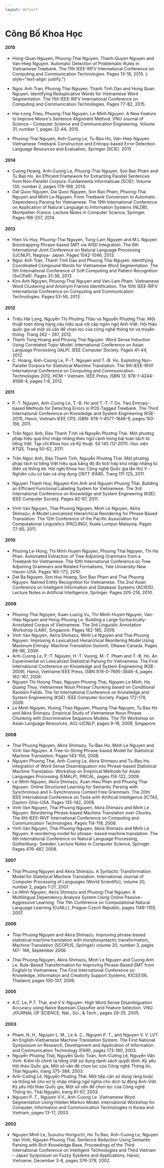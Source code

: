 ```yaml
---
layout: default
---
```


# Công Bố Khoa Học

#### 2015
* Hong-Quan Nguyen, Phuong-Thai Nguyen, Thanh-Quyen Nguyen and Van-Hiep Nguyen. Automatic Detection
of Problematic Rules in Vietnamese Treebank. The 11th IEEE-RIFV International Conference on Computing
and Communication Technologies. Pages 13-18, 2015.
{: style="text-align: justify;"}
* Ngoc Anh Tran, Phuong Thai Nguyen, Thanh Tinh Dao and Hong Quan Nguyen. Identifying Reduplicative
Words for Vietnamese Word Segmentation. The 11th IEEE-RIFV International Conference on Computing and
Communication Technologies. Pages 77-82, 2015.

* Hai-Long Trieu, Phuong-Thai Nguyen, Le-Minh Nguyen. A New Feature to Improve Moore&#39;s Sentence
Alignment Method. VNU Journal of Science – Computer Science and Communication Engineering. Volume 31,
number 1, pages 32-44, 2015.

* Phuong-Thai Nguyen, Anh-Cuong Le, Tu-Bao Ho, Van-Hiep Nguyen. Vietnamese Treebank Construction and
Entropy-based Error Detection. Language Resources and Evaluation, Springer (SCIE). 2015

#### 2014
* Cuong Hoang, Anh-Cuong Le, Phuong-Thai Nguyen, Son Bao Pham and Tu Bao Ho. An Efficient Framework
for Extracting Parallel Sentences from Non-Parallel Corpora. Fundamenta Informaticae (SCIE). Volume 130,
number 2, pages 179-199, 2014.
* Dat Quoc Nguyen, Dai Quoc Nguyen, Son Bao Pham, Phuong-Thai Nguyen and Minh Le-Nguyen. From
Treebank Conversion to Automatic Dependency Parsing for Vietnamese. The 19th International Conference on
Application of Natural Language to Information Systems (NLDB), Montpellier-France. Lecture Notes in
Computer Science, Springer. Pages 196-207, 2014.

#### 2013
* Hien Vu Huy, Phuong-Thai Nguyen, Tung-Lam Nguyen and M.L Nguyen Boostrapping Phrase-based SMT via
WSD Integration. The 6th International Joint Conference on Natural Language Processing (IJCNLP), Nagoya-
Japan. Pages 1042-1046, 2013.
* Ngoc Anh Tran, Thanh Tinh Dao and Phuong Thai Nguyen. Identifying Coordinated Compound Words for
Vietnamese Word Segmentation. The 5th International Conference of Soft Computing and Pattern Recognition
(SoCPaR). Pages 31-36, 2013.
* Kim-Anh Nguyen, Phuong-Thai Nguyen and Van-Lam Pham. Vietnamese Word Clustering and Antonym
Frames Identification. The 10th IEEE-RIFV International Conference on Computing and Communication
Technologies. Pages 53-56, 2013.

#### 2012
* Triệu Hải Long, Nguyễn Thị Phương Thảo và Nguyễn Phương Thái. Một thuật toán dóng hàng câu hiệu quả với
cặp ngôn ngữ Anh-Việt. Hội thảo quốc gia về một số vấn đề chọn lọc của công nghệ thông tin và truyền thông.
Trang 262 – 267, 2012.
* Thanh Tung Hoang and Phuong Thai Nguyen. Word Sense Induction Using Correlated Topic Model.
International Conference on Asian Language Processing (IALP). IEEE Computer Society. Pages 41-44, 2012.
* C. Hoang, Anh-Cuong Le, P.-T. Nguyen and T.-B. Ho. Exploiting Non-Parallel Corpora for Statistical Machine
Translation. The 9th IEEE-RIVF International Conference on Computing and Communication Technologies
2012, HCM – Vietnam. IEEE Press, ISBN 13: 978-1-4244-4568-4, pages 1-6, 2012.

#### 2011
* P.-T. Nguyen, Anh-Cuong Le, T.-B. Ho and T.-T.-T Do. Two Entropy-based Methods for Detecting Errors in
POS-Tagged Treebank. The Third International Conference on Knowledge and System Engineering (KSE-
2011), Hanoi, Vietnam IEEE CPS. ISBN: 978-1-4577-1848-9, pages 150-156, 2011.
* Trần Ngọc Anh, Đào Thanh Tĩnh và Nguyễn Phương Thái. Một phương pháp hiệu quả khử nhập nhằng theo
ngữ cảnh trong bài toán tách từ tiếng Việt. Tạp chí Khoa học và Kỹ thuật. Số 145 (12-2011). Học viện KTQS.
Trang 50-62, 2011.
* Trần Ngọc Anh, Đào Thanh Tinh, Nguyễn Phương Thái. Một phương pháp tách từ tiếng Việt hiệu quả bằng độ
đo tích hợp khử nhập nhằng từ điển và thống kê. Hội nghị Khoa học Công nghệ Quốc gia lần thứ V - Nghiên
cứu cơ bản và ứng dụng CNTT (FAIR). Trang 111-125, 2011.
* Nguyen Thanh Huy, Nguyen Kim Anh and Nguyen Phuong Thai. Building an Efficient Functional Labeling
System for Vietnamese. The 3rd International Conference on Knowledge and System Engineering (KSE). IEEE
Computer Society. Pages 92-97, 2011.

* Vinh Van Nguyen, Thai Phuong Nguyen, Minh Le Nguyen, Akira Shimazu. A Model Lexicalized Hierarchical
Reordering for Phrase Based Translation. The 12th Conference of the Pacific Association for Computational
Linguistics (PACLING), Kuala Lumpur-Malaysia. Pages 77-85, 2011.

#### 2010
* Phuong Le-Hong, Thi Minh Huyen Nguyen, Phuong Thai Nguyen, Thi Ha Phan. Automated Extraction of Tree
Adjoining Grammars from a Treebank for Vietnamese. The 10th International Conference on Tree Adjoining
Grammars and Related Formalisms, Yale University-New Haven-USA. Pages 165-173, 2010.
* Dat Ba Nguyen, Son Huu Hoang, Son Bao Pham and Thai Phuong Nguyen. Named Entity Recognition for
Vietnamese. The 2nd Asian Conference on Intelligent Information and Database Systems (ACIIDS). Lecture
Notes in Artificial Intelligence, Springer. Pages 205-214, 2010.

#### 2009
* Phuong-Thai Nguyen, Xuan-Luong Vu, Thi-Minh-Huyen Nguyen, Van-Hiep Nguyen and Hong-Phuong Le.
Building a Large Syntactically-Annotated Corpus of Vietnamese. The 3rd Linguistic Annotation Workshop
(LAW), Singapore. Pages 182-185, 2009.
* Vinh Van Nguyen, Akira Shimazu, Minh Le Nguyen and Thai Phuong Nguyen. Improving A Lexicalized
Hierarchical Reordering Model Using Maximum Entropy. Machine Translation Summit, Ottawa-Canada. Pages
89-96, 2009.
* Anh-Cuong Le, P.-T. Nguyen, H.-T. Vuong, M.-T. Pham and T.-B. Ho. An Experimental on Lexicalized
Statistical Parsing for Vietnamese. The First International Conference on Knowledge and System Engineering
(KSE-2009), Hanoi, Vietname IEEE Press, ISBN 978-0-7695-3846-4, pages 162-167, 2009.
* Nguyen Thi Huong Thao, Nguyen Phuong Thai, Nguyen Le Minh, Ha Quang Thuy. Vietnamese Noun Phrase
Chunking based on Conditional Random Fields. The 1st International Conference on Knowledge and System
Engineering (KSE). IEEE Computer Society. Pages 172-178, 2009.
* Le Minh Nguyen, Huong Thao Nguyen, Phuong Thai Nguyen, Tu Bao Ho and Akira Shimazu. Empirical Study
of Vietnamese Noun Phrase Chunking with Discriminative Sequence Models. The 7th Workshop on Asian
Language Resources, ACL-IJCNLP, pages 9-16, 2009, Singapore.

#### 2008
* Thai Phuong Nguyen, Akira Shimazu, Tu-Bao Ho, Minh Le Nguyen and Vinh Van Nguyen. A Tree-to-String
Phrase-based Model for Statistical Machine Translation. Pages 143-150, 2008.
* Nguyen Phuong Thai, Anh-Cuong Le, Akira Shimazu and Tu-Bao Ho. Integration of Word Sense
Disambiguation into Phrase-based Statistical Machine Translation. Workshop on Empirical Methods for Asian
Languages Processing (EMALP), PRICAL, pages 114-122, 2008.
* Le-Minh Nguyen, Akira Shimazu, Xuan Hieu Phan and Phuong Thai Nguyen. Online Structured Learning for
Semantic Parsing with Synchronous and λ-Synchronous Context Free Grammars. The 20th IEEE International
Conference on Tools with Artificial Intelligence (ICTAI), Dayton-Ohio-USA. Pages 135-142, 2008.
* Vinh Van Nguyen, Thai Phuong Nguyen, Akira Shimazu and Minh Le Nguyen. Reordering Phrase-based
Machine Translation over Chunks. The 6th IEEE–RIVF International Conference on Computing and
Communication Technologies. Pages 114-119, 2008.
* Vinh Van Nguyen, Thai Phuong Nguyen, Akira Shimazu and Minh Le Nguyen. A reordering model for phrase-
based machine translation. The 6th International Conference on Natural Language Processing, Gothenburg-
Sweden. Lecture Notes in Computer Science, Springer. Pages 476-487, 2008.

#### 2007
* Thai Phuong Nguyen and Akira Shimazu. A Syntactic Transformation Model for Statistical Machine
Translation. International Journal of Computer Processing of Languages (World Scientific), volume 20, number
2, pages 1-21, 2007.
* Le-Minh Nguyen, Akira Shimazu and Phuong-Thai Nguyen. A Multilingual Dependency Analysis System
Using Online Passive-Aggressive Learning. The 11th Conference on Computational Natural Language Learning
(CoNLL), Prague-Czech Republic, pages 1149-1155, 2007.

#### 2006
* Thai Phuong Nguyen and Akira Shimazu. Improving phrase-based statistical machine translation with
morphosyntactic transformation, Machine Translation (SCOPUS, Springer) volume 20, number 3, pages 147-
166, September 2006.

* Thai Phuong Nguyen, Akira Shimazu, Minh Le Nguyen and Cuong Anh Le. Rule-Based Transformation for
Improving Phrase-Based SMT from English to Vietnamese, The First International Conference on Knowledge,
Information and Creativity Support Systems, KICSS’06, Thailand, pages 100-107, 2006.

#### 2005
* A.C. Le, P.T. Thai, and V.V. Nguyen. High Word Sense Disambiguation Accuracy using Naïve Bayesian
Classifier and Feature Selection. VNU. JOURNAL OF SCIENCE, Nat., Sci., &amp; Tech., pages 29-35. 2005.

#### 2003
* Pham, N. H., Nguyen L. M., Le A. C., Nguyen P. T., and Nguyen V. V. LVT: An English-Vietnamese Machine
Translation System. The First National Symposium on Research, Development and Application of Information
and Communication Technology (FAIR), pages 173-180, 2003.
* Nguyễn Phương Thái, Nguyễn Quốc Toản, Anh-Cường Lê, Nguyễn Văn Vinh. Kiểm lỗi chính tả tiếng Việt sử
dụng danh sách quyết định. Kỷ yếu Hội thảo Quốc gia, Một số vấn đề chọn lọc của Công nghệ Thông tin, Thái
Nguyên, trang 375-384, 2003.
* Anh-Cường Lê, Nguyễn Phương Thái. Một tiếp cận sử dụng ràng buộc và thống kê cho xử lý nhập nhằng ngữ
nghĩa cho dịch tự động Anh-Việt. Kỷ yếu Hội thảo Quốc gia, Một số vấn đề chọn lọc của Công nghệ Thông tin,
Thái Nguyên, trang 61-67, 2003.
* Nguyen P. T., Nguyen V.V., Anh-Cuong Le. Vietnamese Word Segmentation Using Hidden Markov Model.
International Workshop for Computer, Information and Communication Technologies in Korea and Vietnam,
pages 13-17, 2003.

#### 2002
* Nguyen Minh Le, Susumu Horiguchi, Ho Tu Bao, Anh-Cuong Le, Nguyen Van Vinh, Nguyen Phuong Thai.
Sentence Reduction Using Semantic Parsing with Rich Knowledge Base, Proceedings of the Third International
Conference on Intelligent Technologies and Third Vietnam – Japan Synposium on Fuzzy Systems and
Applications, Hanoi, Vietname, December 3-8, pages 376-379, 2002.
